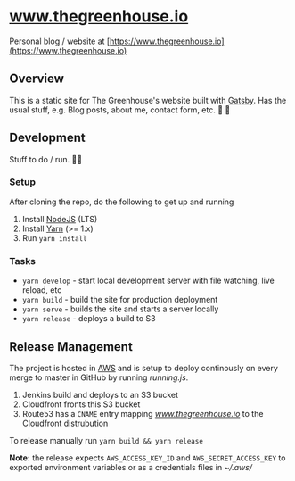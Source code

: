 # www.thegreenhouse.io
Personal blog / website at [https://www.thegreenhouse.io](https://www.thegreenhouse.io)

## Overview
This is a static site for The Greenhouse's website built with [Gatsby](https://www.gatsbyjs.org/).  Has the usual stuff, e.g. Blog posts, about me, contact form, etc.  🌟 💯

## Development
Stuff to do / run. 🏃‍♂️

### Setup
After cloning the repo, do the following to get up and running
1. Install [NodeJS](https://nodejs.org/en/) (LTS)
1. Install [Yarn](https://yarnpkg.com/en/) (>= 1.x)
1. Run `yarn install`

### Tasks
- `yarn develop` - start local development server with file watching, live reload, etc
- `yarn build` - build the site for production deployment
- `yarn serve` - builds the site and starts a server locally
- `yarn release` - deploys a build to S3

## Release Management
The project is hosted in [AWS](https://aws.amazon.com/) and is setup to deploy continously on every merge to master in GitHub by running _running.js_.
1. Jenkins build and deploys to an S3 bucket
1. Cloudfront fronts this S3 bucket
1. Route53 has a `CNAME` entry mapping _www.thegreenhouse.io_ to the Cloudfront distrubution

To release manually run `yarn build && yarn release`

**Note:** the release expects `AWS_ACCESS_KEY_ID` and `AWS_SECRET_ACCESS_KEY` to exported environment variables or as a credentials files in _~/.aws/_
